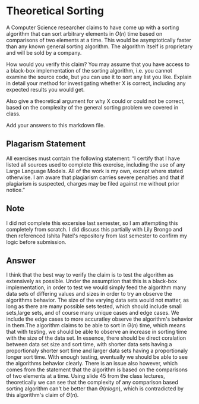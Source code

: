 # Theoretical Sorting

A Computer Science researcher claims to have come up with a sorting algorithm
that can sort arbitrary elements in $O(n)$ time based on comparisons of two
elements at a time. This would be asymptotically faster than any known general
sorting algorithm. The algorithm itself is proprietary and will be sold by a
company.

How would you verify this claim? You may assume that you have access to a
black-box implementation of the sorting algorithm, i.e. you cannot examine the
source code, but you can use it to sort any list you like. Explain in detail
your method for investigating whether X is correct, including any expected
results you would get.

Also give a theoretical argument for why X could or could not be correct, based
on the complexity of the general sorting problem we covered in class.

Add your answers to this markdown file.

## Plagarism Statement

All exercises must contain the following statement:
“I certify that I have listed all sources used to complete this exercise, including the use
of any Large Language Models. All of the work is my own, except where stated
otherwise. I am aware that plagiarism carries severe penalties and that if plagiarism is
suspected, charges may be filed against me without prior notice.”

## Note
I did not complete this excersise last semester, so I am attempting this completely from scratch. I did discuss this partially with Lily Brongo and then referenced Ishita Patel's repository from last semester to confirm my logic before submission.

## Answer

I think that the best way to verify the claim is to test the algorithm as extensively as possible. Under the assumption that this is a black-box implementation, in order to test we would simply feed the algorithm many data sets of differing values and sizes in order to try an observe the algorithms behavior. The size of the varying data sets would not matter, as long as there are many possible sets tested, which should include small sets,large sets, and of course many unique cases and edge cases. We include the edge cases to more accuratley observe the algorithm's behavior in them.The algorithm claims to be able to sort in $\Theta(n)$ time, which means that with testing, we should be able to observe an increase in sorting time with the size of the data set. In essence, there should be direct coralation between data set size and sort time, with shorter data sets having a proportionaly shorter sort time and larger data sets having a proportionaly longer sort time. With enough testing, eventually we should be able to see the algorithms behavior clearly. There is an issue also however, which comes from the statement that the algorithm is based on the comparisons of two elements at a time. Using slide 45 from the class lectures, theoretically we can see that the complexity of any comparison based sorting algorithm can't be better than $\Theta(nlogn)$, which is contradicted by this algorithm's claim of $\Theta(n)$.
